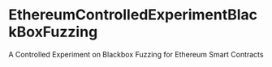 # EthereumControlledExperimentBlackBoxFuzzing
 A Controlled Experiment on Blackbox Fuzzing for Ethereum Smart Contracts
